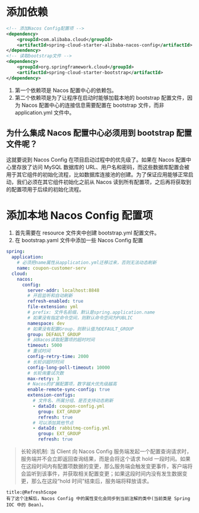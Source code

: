 # 添加依赖
```xml
<!-- 添加Nacos Config配置项 -->  
<dependency>  
    <groupId>com.alibaba.cloud</groupId>  
    <artifactId>spring-cloud-starter-alibaba-nacos-config</artifactId>  
</dependency>  
<!-- 读取bootstrap文件 -->  
<dependency>  
    <groupId>org.springframework.cloud</groupId>  
    <artifactId>spring-cloud-starter-bootstrap</artifactId>  
</dependency>
```
1. 第一个依赖项是 Nacos 配置中心的依赖包。
2. 第二个依赖项是为了让程序在启动时能够加载本地的 bootstrap 配置文件，因为 Nacos 配置中心的连接信息需要配置在 bootstrap 文件，而非application.yml 文件中。
## 为什么集成 Nacos 配置中心必须用到 bootstrap 配置文件呢？
这就要说到 Nacos Config 在项目启动过程中的优先级了。如果在 Nacos 配置中心里存放了访问 MySQL 数据库的 URL、用户名和密码，而这些数据库配置会被用于其它组件的初始化流程，比如数据库连接池的创建。为了保证应用能够正常启动，我们必须在其它组件初始化之前从 Nacos 读到所有配置项，之后再将获取到的配置项用于后续的初始化流程。
# 添加本地 Nacos Config 配置项
1. 首先需要在 resource 文件夹中创建 bootstrap.yml 配置文件。
2. 在 bootstrap.yaml 文件中添加一些 Nacos Config 配置
```yml
spring:  
  application:  
    # 必须把name属性从application.yml迁移过来，否则无法动态刷新  
    name: coupon-customer-serv  
  cloud:  
    nacos:  
      config:  
        server-addr: localhost:8848  
        # 开启监听和自动刷新  
        refresh-enabled: true  
        file-extension: yml  
        # prefix: 文件名前缀，默认是spring.application.name  
        # 如果没有指定命令空间，则默认命令空间为PUBLIC  
        namespace: dev  
        # 如果没有配置Group，则默认值为DEFAULT_GROUP  
        group: DEFAULT_GROUP  
        # 从Nacos读取配置项的超时时间  
        timeout: 5000  
        # 重试时间  
        config-retry-time: 2000  
        # 长轮训超时时间  
        config-long-poll-timeout: 10000  
        # 长轮询重试次数  
        max-retry: 3  
        # Nacos的扩展配置项，数字越大优先级越高  
        enable-remote-sync-config: true  
        extension-configs:  
          # 文件名、所属分组、是否支持动态刷新  
          - dataId: coupon-config.yml  
            group: EXT_GROUP  
            refresh: true  
          # 可以添加其他节点  
          - dataId: rabbitmq-config.yml  
            group: EXT_GROUP  
            refresh: true
```
> 长轮询机制: 当 Client 向 Nacos Config 服务端发起一个配置查询请求时，服务端并不会立即返回查询结果，而是会将这个请求 hold 一段时间。如果在这段时间内有配置项数据的变更，那么服务端会触发变更事件，客户端将会监听到该事件，并获取相关配置变更；如果这段时间内没有发生数据变更，那么在这段“hold 时间”结束后，服务端将释放请求。
```ad-important
title:@RefreshScope
有了这个注解后，Nacos Config 中的属性变化会同步到当前注解的类中(当前类是 Spring IOC 中的 Bean)。
```
